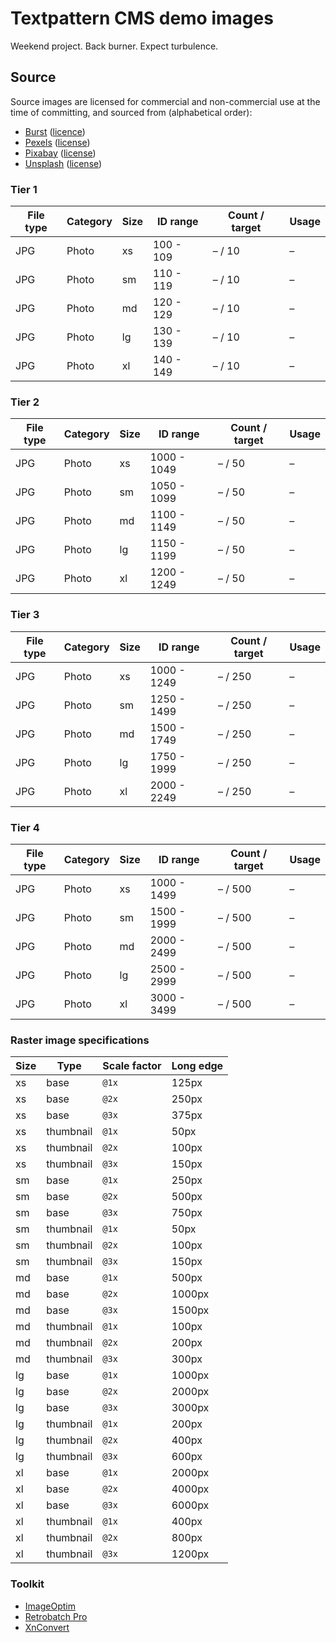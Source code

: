 # Textpattern CMS demo images

Weekend project. Back burner. Expect turbulence.

## Source

Source images are licensed for commercial and non-commercial use at the time of committing, and sourced from (alphabetical order):

* [Burst](https://burst.shopify.com) ([licence](https://burst.shopify.com/legal/terms))
* [Pexels](https://www.pexels.com) ([license](https://www.pexels.com/photo-license/))
* [Pixabay](https://pixabay.com) ([license](https://pixabay.com/service/terms/#license))
* [Unsplash](https://unsplash.com) ([license](https://unsplash.com/license))

### Tier 1

| File type | Category | Size | ID range | Count / target | Usage |
|---|---|---|---|---|---|
| JPG | Photo | xs | 100 - 109 | – / 10 | – |
| JPG | Photo | sm | 110 - 119 | – / 10 | – |
| JPG | Photo | md | 120 - 129 | – / 10 | – |
| JPG | Photo | lg | 130 - 139 | – / 10 | – |
| JPG | Photo | xl | 140 - 149 | – / 10 | – |

### Tier 2

| File type | Category | Size | ID range | Count / target | Usage |
|---|---|---|---|---|---|
| JPG | Photo | xs | 1000 - 1049 | – / 50 | – |
| JPG | Photo | sm | 1050 - 1099 | – / 50 | – |
| JPG | Photo | md | 1100 - 1149 | – / 50 | – |
| JPG | Photo | lg | 1150 - 1199 | – / 50 | – |
| JPG | Photo | xl | 1200 - 1249 | – / 50 | – |

### Tier 3

| File type | Category | Size | ID range | Count / target | Usage |
|---|---|---|---|---|---|
| JPG | Photo | xs | 1000 - 1249 | – / 250 | – |
| JPG | Photo | sm | 1250 - 1499 | – / 250 | – |
| JPG | Photo | md | 1500 - 1749 | – / 250 | – |
| JPG | Photo | lg | 1750 - 1999 | – / 250 | – |
| JPG | Photo | xl | 2000 - 2249 | – / 250 | – |

### Tier 4

| File type | Category | Size | ID range | Count / target | Usage |
|---|---|---|---|---|---|
| JPG | Photo | xs | 1000 - 1499 | – / 500 | – |
| JPG | Photo | sm | 1500 - 1999 | – / 500 | – |
| JPG | Photo | md | 2000 - 2499 | – / 500 | – |
| JPG | Photo | lg | 2500 - 2999 | – / 500 | – |
| JPG | Photo | xl | 3000 - 3499 | – / 500 | – |

### Raster image specifications

| Size | Type | Scale factor | Long edge |
|---|---|---|---|
| xs | base | `@1x` | 125px |
| xs | base | `@2x` | 250px |
| xs | base | `@3x` | 375px |
| xs | thumbnail | `@1x` | 50px |
| xs | thumbnail | `@2x` | 100px |
| xs | thumbnail | `@3x` | 150px |
| sm | base | `@1x` | 250px |
| sm | base | `@2x` | 500px |
| sm | base | `@3x` | 750px |
| sm | thumbnail | `@1x` | 50px |
| sm | thumbnail | `@2x` | 100px |
| sm | thumbnail | `@3x` | 150px |
| md | base | `@1x` | 500px |
| md | base | `@2x` | 1000px |
| md | base | `@3x` | 1500px |
| md | thumbnail | `@1x` | 100px |
| md | thumbnail | `@2x` | 200px |
| md | thumbnail | `@3x` | 300px |
| lg | base | `@1x` | 1000px |
| lg | base | `@2x` | 2000px |
| lg | base | `@3x` | 3000px |
| lg | thumbnail | `@1x` | 200px |
| lg | thumbnail | `@2x` | 400px |
| lg | thumbnail | `@3x` | 600px |
| xl | base | `@1x` | 2000px |
| xl | base | `@2x` | 4000px |
| xl | base | `@3x` | 6000px |
| xl | thumbnail | `@1x` | 400px |
| xl | thumbnail | `@2x` | 800px |
| xl | thumbnail | `@3x` | 1200px |

### Toolkit

* [ImageOptim](https://imageoptim.com/)
* [Retrobatch Pro](https://flyingmeat.com/retrobatch/)
* [XnConvert](https://www.xnview.com/en/xnconvert/)
